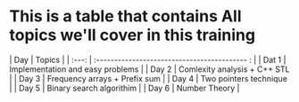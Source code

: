 # This is a table that contains All topics we'll cover in this training
|  Day        | Topics |
|    :---:    | :------------------------------------------ : |
| Dat 1       | Implementation and easy problems              |
| Day 2       | Comlexity analysis  + C++ STL                 |
| Day 3       | Frequency arrays + Prefix sum                 |
| Day 4       | Two pointers technique                        |
| Day 5       | Binary search algorithim                      |
| Day 6       | Number Theory                                 |

